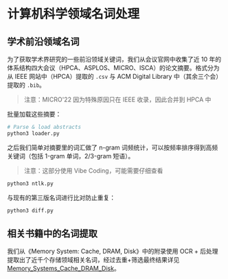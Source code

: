 # 计算机科学领域名词处理

## 学术前沿领域名词

为了获取学术界研究的一些前沿领域关键词，我们从会议官网中收集了近 10 年的体系结构四大会议（HPCA、ASPLOS、MICRO、ISCA）的论文摘要。格式分为从 IEEE 网站中（HPCA）提取的 `.csv` 与 ACM Digital Library 中（其余三个会）提取的 `.bib`。

> 注意：MICRO'22 因为特殊原因只在 IEEE 收录，因此合并到 HPCA 中

批量加载这些摘要：

```bash
# Parse & load abstracts
python3 loader.py
```

之后我们简单对摘要里的词汇做了 n-gram 词频统计，可以按频率排序得到高频关键词（包括 1-gram 单词，2/3-gram 短语）。

> 注意：这部分使用 Vibe Coding，可能需要仔细查看

```bash
python3 ntlk.py
```

与现有的第三版名词进行比对防止重复：

```bash
python3 diff.py
```

## 相关书籍中的名词提取

我们从《Memory System: Cache, DRAM, Disk》中的附录使用 OCR + 后处理提取出了近千个存储领域相关名词，经过去重+筛选最终结果详见 [Memory_Systems_Cache_DRAM_Disk](Memory_Systems_Cache_DRAM_Disk/)。